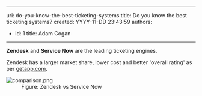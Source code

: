 

---
uri: do-you-know-the-best-ticketing-systems
title: Do you know the best ticketing systems?
created: YYYY-11-DD 23:43:59
authors:
  - id: 1
    title: Adam Cogan
---




<span class='intro'> <p> 
   <b>Zendesk</b> and 
   <b>Service Now</b> are the leading ticketing engines.</p><p class="ssw15-rteElement-P">Zendesk has a larger market share, lower cost and better 'overall rating' as per 
   <a href="https&#58;//www.getapp.com/it-management-software/a/service-now-com/compare/zendesk/" target="_blank">getapp.com</a>.​​​<br></p> </span>

<dl class="image"><dt>
      <img src="/PublishingImages/comparison.png" alt="comparison.png" />
   </dt><dd>Figure&#58; Zendesk vs Service Now<br></dd></dl>


